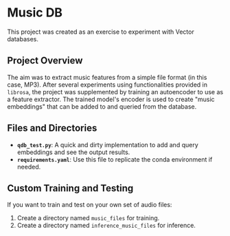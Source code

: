 # Music DB

This project was created as an exercise to experiment with Vector databases.

## Project Overview

The aim was to extract music features from a simple file format (in this case, MP3). After several experiments using functionalities provided in `librosa`, the project was supplemented by training an autoencoder to use as a feature extractor. The trained model's encoder is used to create "music embeddings" that can be added to and queried from the database.

## Files and Directories

- **`qdb_test.py`**: A quick and dirty implementation to add and query embeddings and see the output results.
- **`requirements.yaml`**: Use this file to replicate the conda environment if needed.

## Custom Training and Testing

If you want to train and test on your own set of audio files:

1. Create a directory named `music_files` for training.
2. Create a directory named `inference_music_files` for inference.
